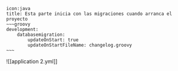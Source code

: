 ```ad-info
icon:java
title: Esta parte inicia con las migraciones cuando arranca el proyecto
~~~groovy
development:  
    databasemigration:  
        updateOnStart: true  
        updateOnStartFileName: changelog.groovy
~~~

```

![[application 2.yml]]